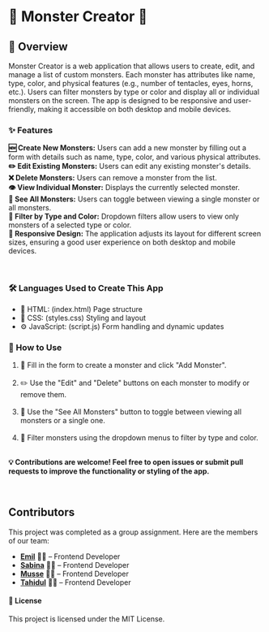 <h1>👾 Monster Creator 👾</h1>
<h2>📝 Overview</h2>
<p>Monster Creator is a web application that allows users to create, edit, and manage a list of custom monsters. Each monster has attributes like name, type, color, and physical features (e.g., number of tentacles, eyes, horns, etc.). Users can filter monsters by type or color and display all or individual monsters on the screen. The app is designed to be responsive and user-friendly, making it accessible on both desktop and mobile devices.</p>

<h3>✨ Features</h3>
<p><b>🆕 Create New Monsters:</b> Users can add a new monster by filling out a form with details such as name, type, color, and various physical attributes.<br>
<b>✏️ Edit Existing Monsters:</b> Users can edit any existing monster's details.<br>
<b>❌ Delete Monsters:</b> Users can remove a monster from the list.<br>
<b>👁️ View Individual Monster:</b> Displays the currently selected monster.<br>
<b>👾 See All Monsters:</b> Users can toggle between viewing a single monster or all monsters.<br>
<b>🎨 Filter by Type and Color:</b> Dropdown filters allow users to view only monsters of a selected type or color.<br>
<b>📱 Responsive Design:</b> The application adjusts its layout for different screen sizes, ensuring a good user experience on both desktop and mobile devices.</p><br>

<h3>🛠️ Languages Used to Create This App</h3>
<ul>
  <li>📄 HTML: (index.html) Page structure</li>
  <li>🎨 CSS: (styles.css) Styling and layout</li>
  <li>⚙️ JavaScript: (script.js) Form handling and dynamic updates</li>
</ul>

<h3>🚀 How to Use</h3>
<ol>
  <li>📝 Fill in the form to create a monster and click "Add Monster".</li><br>
  <li>✏️ Use the "Edit" and "Delete" buttons on each monster to modify or remove them.</li><br>
  <li>👾 Use the "See All Monsters" button to toggle between viewing all monsters or a single one.</li><br>
  <li>🎨 Filter monsters using the dropdown menus to filter by type and color.</li><br>
</ol>
<p><b>💡 Contributions are welcome! Feel free to open issues or submit pull requests to improve the functionality or styling of the app.</b></p><br>

## Contributors
This project was completed as a group assignment. Here are the members of our team:

- **[Emil](https://github.com/EmilJohanssonz)** 👨‍💻 – Frontend Developer
- **[Sabina](https://github.com/Mejlisson)** 👩‍💻 – Frontend Developer
- **[Musse](https://github.com/Mustaf-Said)** 👨‍💻 – Frontend Developer
- **[Tahidul](https://github.com/tahidularafhin)** 👨‍💻 – Frontend Developer


<h4>📄 License</h4>
<p>This project is licensed under the MIT License.</p>